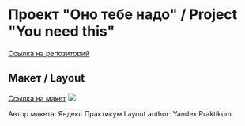 # Проект "Оно тебе надо" / Project "You need this"
[Ссылка на репозиторий](https://github.com/Darina1801/ono-tebe-nado.git)

## Макет / Layout
[Ссылка на макет](https://www.figma.com/file/8KwhMpv8qnDocX4NVFQBpn/%D0%9E%D0%BD%D0%BE-%D1%82%D0%B5%D0%B1%D0%B5-%D0%BD%D0%B0%D0%B4%D0%BE?type=design&node-id=0%3A1&mode=design&t=k5mZ2MkpzPCgjYU3-1)
![](../images/ono-tebe-nado__layout.png)

Автор макета: Яндекс Практикум
Layout author: Yandex Praktikum